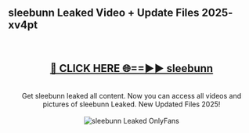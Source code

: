 <h2>sleebunn Leaked Video + Update Files 2025- xv4pt</h2>
<br>
<div align="center">
<h2><a href="https://libra.edu.pl?sleebunn" rel="nofollow">🔴 CLICK HERE 🌐==►► sleebunn</a></h2>
<br>
Get sleebunn leaked all content. Now you can access all videos and pictures of sleebunn Leaked. New Updated Files 2025!
<br>
<br>
<a href="https://libra.edu.pl?sleebunn" rel="nofollow" data-target="animated-image.originalLink"><img src="https://i.ibb.co.com/WyWwxjT/player-gif2.gif" alt="sleebunn Leaked OnlyFans" style="max-width: 100%; display: inline-block;" data-target="animated-image.originalImage"></a>
</div>
<br>